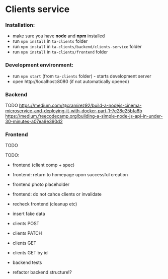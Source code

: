 # Clients service

### Installation:
* make sure you have **node** and **npm** installed
* run `npm install` in `ta-clients` folder
* run `npm install` in `ta-clients/backend/clients-service` folder
* run `npm install` in `ta-clients/frontend` folder

### Development environment:
* run `npm start` (from `ta-clients` folder) - starts development server
* open http://localhost:8080 (if not automatically opened)

### Backend
TODO
https://medium.com/@cramirez92/build-a-nodejs-cinema-microservice-and-deploying-it-with-docker-part-1-7e28e25bfa8b
https://medium.freecodecamp.org/building-a-simple-node-js-api-in-under-30-minutes-a07ea9e390d2

### Frontend
TODO


TODO:
* frontend (client comp + spec)
* frontend: return to homepage upon successful creation
* frontend photo placeholder
* frontend: do not cahce clients or invalidate
* recheck frontend (cleanup etc)

* insert fake data
* clients POST
* clients PATCH
* clients GET
* clients GET by id
* backend tests
* refactor backend structure!?